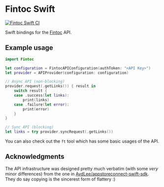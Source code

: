 # Fintoc Swift

[![Fintoc Swift CI](https://github.com/sergiocampama/Fintoc/actions/workflows/ci.yml/badge.svg)](https://github.com/sergiocampama/Fintoc/actions/workflows/ci.yml)

Swift bindings for the [Fintoc](https://fintoc.com) API.

## Example usage

```swift
import Fintoc

let configuration = FintocAPIConfiguration(authToken: "<API Key>")
let provider = APIProvider(configuration: configuration)

// Async API (non-blocking)
provider.request(.getLinks()) { result in
    switch result {
    case .success(let links):
        print(links)
    case .failure(let error):
        print(error)
    }
}

// Sync API (blocking)
let links = try provider.syncRequest(.getLinks())
```

You can also check out the `ft` tool which has some basic usages of the API.

## Acknowledgments

The API infrastructure was designed pretty much verbatim (with some _very_ minor differences) from the one in
[AvdLee/appstoreconnect-swift-sdk](https://github.com/AvdLee/appstoreconnect-swift-sdk). They do say copying is the 
sincerest form of flattery :) 
 
